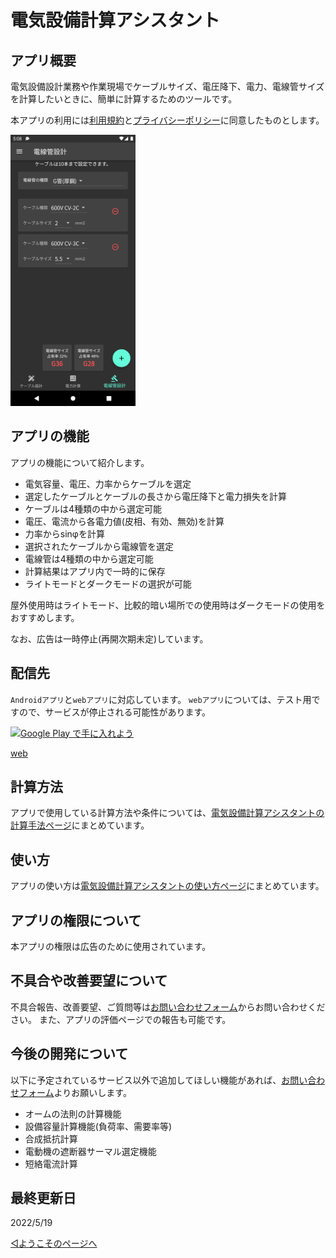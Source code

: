 # 電気設備計算アシスタント

## アプリ概要

電気設備設計業務や作業現場でケーブルサイズ、電圧降下、電力、電線管サイズを計算したいときに、簡単に計算するためのツールです。

本アプリの利用には[利用規約](../common/terms.md)と[プライバシーポリシー](../common/privacypolicy.md)に同意したものとします。

<img src='Screenshot_1652947725.png' width='200'>


## アプリの機能

アプリの機能について紹介します。

- 電気容量、電圧、力率からケーブルを選定
- 選定したケーブルとケーブルの長さから電圧降下と電力損失を計算
- ケーブルは4種類の中から選定可能
- 電圧、電流から各電力値(皮相、有効、無効)を計算
- 力率からsinφを計算
- 選択されたケーブルから電線管を選定
- 電線管は4種類の中から選定可能
- 計算結果はアプリ内で一時的に保存
- ライトモードとダークモードの選択が可能

屋外使用時はライトモード、比較的暗い場所での使用時はダークモードの使用をおすすめします。

なお、広告は一時停止(再開次期未定)しています。


## 配信先

`Androidアプリ`と`webアプリ`に対応しています。
`webアプリ`については、テスト用ですので、サービスが停止される可能性があります。

<a href='https://play.google.com/store/apps/details?id=com.github.snova301.elec_calculator&pcampaignid=pcampaignidMKT-Other-global-all-co-prtnr-py-PartBadge-Mar2515-1'><img alt='Google Play で手に入れよう' src='https://play.google.com/intl/ja/badges/static/images/badges/ja_badge_web_generic.png' width='150'/></a>


[web](https://ewacdj-3936b.web.app/)



## 計算方法

アプリで使用している計算方法や条件については、[電気設備計算アシスタントの計算手法ページ](method.md)にまとめています。


## 使い方

アプリの使い方は[電気設備計算アシスタントの使い方ページ](howtouse.md)にまとめています。


## アプリの権限について

本アプリの権限は広告のために使用されています。



## 不具合や改善要望について

不具合報告、改善要望、ご質問等は[お問い合わせフォーム](https://forms.gle/6G7RaQP7uG7ufKSP8)からお問い合わせください。
また、アプリの評価ページでの報告も可能です。



## 今後の開発について

以下に予定されているサービス以外で追加してほしい機能があれば、[お問い合わせフォーム](https://forms.gle/6G7RaQP7uG7ufKSP8)よりお願いします。

- オームの法則の計算機能
- 設備容量計算機能(負荷率、需要率等)
- 合成抵抗計算
- 電動機の遮断器サーマル選定機能
- 短絡電流計算


## 最終更新日

2022/5/19


[◁ようこそのページへ](../index.md)